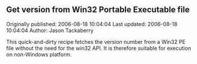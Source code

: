 ## Get version from Win32 Portable Executable file 
Originally published: 2006-08-18 10:04:04 
Last updated: 2006-08-18 10:04:04 
Author: Jason Tackaberry 
 
This quick-and-dirty recipe fetches the version number from a Win32 PE file without the need for the win32 API.  It is therefore suitable for execution on non-Windows platform.